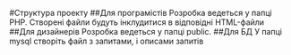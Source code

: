 #Структура проекту
##Для програмістів
Розробка ведеться у папці РНР. Створені файли будуть інклудитися в відповідні HTML-файли
##Для дизайнерів
Розробка ведеться у папці public.
##Для БД
У папці mysql створіть файл з запитами, і описами запитів